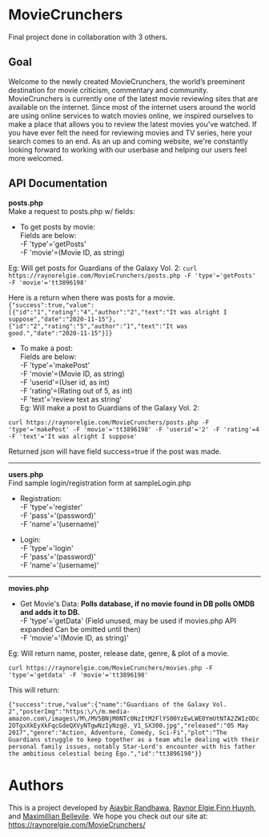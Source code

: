 # MovieCrunchers
Final project done in collaboration with 3 others.

## Goal
Welcome to the newly created MovieCrunchers, the world’s preeminent destination for movie criticism, commentary and community.
        MovieCrunchers is currently one of the latest movie reviewing sites that are available on the internet. Since most of the 
        internet users around the world are using online services to watch movies online, we inspired ourselves to make a place
        that allows you to review the latest movies you've watched. If you have ever felt the need for reviewing movies and TV series, 
        here your search comes to an end. As an up and coming website, we're constantly looking forward to working with our userbase and
        helping our users feel more welcomed.

## API Documentation
**posts.php**  
Make a request to posts.php w/ fields:

- To get posts by movie:  
Fields are below:  
-F 'type'='getPosts'  
-F 'movie'=(Movie ID, as string)  

Eg: Will get posts for Guardians of the Galaxy Vol. 2:
``curl https://raynorelgie.com/MovieCrunchers/posts.php -F 'type'='getPosts' -F 'movie'='tt3896198'``

Here is a return when there was posts for a movie.
``{"success":true,"value":[{"id":"1","rating":"4","author":"2","text":"It was alright I suppose","date":"2020-11-15"},{"id":"2","rating":"5","author":"1","text":"It was good.","date":"2020-11-15"}]}``

- To make a post:  
Fields are below:  
-F 'type'='makePost'  
-F 'movie'=(Movie ID, as string)  
-F 'userid'=(User id, as int)   
-F 'rating'=(Rating out of 5, as int)  
-F 'text'='review text as string'  
Eg: Will make a post to Guardians of the Galaxy Vol. 2:

``curl https://raynorelgie.com/MovieCrunchers/posts.php -F 'type'='makePost' -F 'movie'='tt3896198' -F 'userid'='2' -F 'rating'=4 -F 'text'='It was alright I suppose'``

Returned json will have field success=true if the post was made.

---
**users.php**  
Find sample login/registration form at sampleLogin.php

- Registration:  
-F 'type'='register'  
-F 'pass'='(password)'  
-F 'name'='(username)'

- Login:  
-F 'type'='login'  
-F 'pass'='(password)'  
-F 'name'='(username)'

---
**movies.php**  

- Get Movie's Data: **Polls database, if no movie found in DB polls OMDB and adds it to DB.**  
-F 'type'='getData' (Field unused, may be used if movies.php API expanded Can be omitted until then)  
-F 'movie'='(Movie ID, as string)'  

Eg: Will return name, poster, release date, genre, & plot of a movie.  

``curl https://raynorelgie.com/MovieCrunchers/movies.php -F 'type'='getdata' -F 'movie'='tt3896198'``

This will return:

``{"success":true,"value":{"name":"Guardians of the Galaxy Vol. 2","posterImg":"https:\/\/m.media-amazon.com\/images\/M\/MV5BNjM0NTc0NzItM2FlYS00YzEwLWE0YmUtNTA2ZWIzODc2OTgxXkEyXkFqcGdeQXVyNTgwNzIyNzg@._V1_SX300.jpg","released":"05 May 2017","genre":"Action, Adventure, Comedy, Sci-Fi","plot":"The Guardians struggle to keep together as a team while dealing with their personal family issues, notably Star-Lord's encounter with his father the ambitious celestial being Ego.","id":"tt3896198"}}``



# Authors
This is a project developed by [Ajaybir Randhawa](https://github.com/AjaybirRandhawa), [Raynor Elgie](https://raynorelgie.com/),[Finn Huynh](https://www.linkedin.com/in/finn-huynh/), and [Maximillian Bellevile](https://www.linkedin.com/in/belleville-max/). We hope you check out our site at: https://raynorelgie.com/MovieCrunchers/
